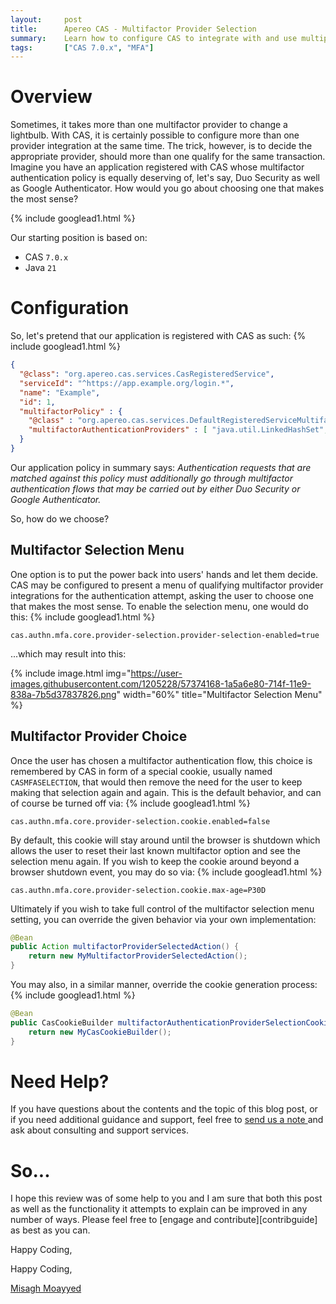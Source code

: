 ```yaml
---
layout:     post
title:      Apereo CAS - Multifactor Provider Selection
summary:    Learn how to configure CAS to integrate with and use multiple multifactor providers at the same time. This post also reveals a few super secret and yet open-source strategies one may use to select appropriate providers for authentication attempts, whether automatically or based on a menu.
tags:       ["CAS 7.0.x", "MFA"]
---
```


# Overview

Sometimes, it takes more than one multifactor provider to change a lightbulb. With CAS, it is certainly possible to configure more than one provider integration at the same time. The trick, however, is to decide the appropriate provider, should more than one qualify for the same transaction. Imagine you have an application registered with CAS whose multifactor authentication policy is equally deserving of, let's say, Duo Security as well as Google Authenticator. How would you go about choosing one that makes the most sense? 

{% include googlead1.html %}

Our starting position is based on:

- CAS `7.0.x`
- Java `21`

# Configuration

So, let's pretend that our application is registered with CAS as such:
{% include googlead1.html %}
```json
{
  "@class": "org.apereo.cas.services.CasRegisteredService",
  "serviceId": "^https://app.example.org/login.*",
  "name": "Example",
  "id": 1,
  "multifactorPolicy" : {
    "@class" : "org.apereo.cas.services.DefaultRegisteredServiceMultifactorPolicy",
    "multifactorAuthenticationProviders" : [ "java.util.LinkedHashSet", [ "mfa-duo", "mfa-gauth" ] ]
  }
}
```

Our application policy in summary says: *Authentication requests that are matched against this policy must additionally go through multifactor authentication flows that may be carried out by either Duo Security or Google Authenticator.*

So, how do we choose?

## Multifactor Selection Menu

One option is to put the power back into users' hands and let them decide. CAS may be configured to present a menu of qualifying multifactor provider integrations for the authentication attempt, asking the user to choose one that makes the most sense. To enable the selection menu, one would do this:
{% include googlead1.html %}
```properties
cas.authn.mfa.core.provider-selection.provider-selection-enabled=true
```
...which may result into this:

{% include image.html img="https://user-images.githubusercontent.com/1205228/57374168-1a5a6e80-714f-11e9-838a-7b5d37837826.png"
width="60%" title="Multifactor Selection Menu" %}

## Multifactor Provider Choice

Once the user has chosen a multifactor authentication flow, this choice is remembered by CAS in form of a special cookie, usually named `CASMFASELECTION`, that would then remove the need for the user to keep making that selection again and again. This is the default behavior, and can of course be turned off via:
{% include googlead1.html %}
```properties
cas.authn.mfa.core.provider-selection.cookie.enabled=false
```

By default, this cookie will stay around until the browser is shutdown which allows the user to reset their last known multifactor option and see the selection menu again. If you wish to keep the cookie around beyond a browser shutdown event, you may do so via:
{% include googlead1.html %}
```properties
cas.authn.mfa.core.provider-selection.cookie.max-age=P30D
```

Ultimately if you wish to take full control of the multifactor selection menu setting, you can override the given behavior via your own implementation:

```java
@Bean
public Action multifactorProviderSelectedAction() {
    return new MyMultifactorProviderSelectedAction();
}
```

You may also, in a similar manner, override the cookie generation process:
{% include googlead1.html %}
```java
@Bean
public CasCookieBuilder multifactorAuthenticationProviderSelectionCookieGenerator() {
    return new MyCasCookieBuilder();
}
```

# Need Help?

If you have questions about the contents and the topic of this blog post, or if you need additional guidance and support, feel free to [send us a note ](/#contact-section-header) and ask about consulting and support services.


# So...

I hope this review was of some help to you and I am sure that both this post as well as the functionality it attempts to explain can be improved in any number of ways. Please feel free to [engage and contribute][contribguide] as best as you can.

Happy Coding,

Happy Coding,

[Misagh Moayyed](https://fawnoos.com)
